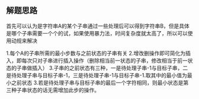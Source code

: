 ## 解题思路
首先可以认为是字符串A的某个子串通过一些处理后可以得到字符串B，但是具体是哪个子串需要一个个的试，如果使用暴力法，时间复杂度就太高了，所以可以使用动规来解决

1.每个A的子串所需的最小步数与之前状态的子串有关
2.增改删操作即可简化为插入，即每次只对子串进行插入操作（删除相当前一状态的子串，修改相当于前一状态的子串做插入）
3.子串的之前状态有三种，一是待处理子串-1与目标子串，二是待处理子串与目标子串-1，三是待处理子串-1与目标子串-1.取其中的最小值为最小之前状态
3.若是待处理子串与目标子串的最后一个字符相同，则最小状态是第三种子串状态的话无需增加此步的操作。
